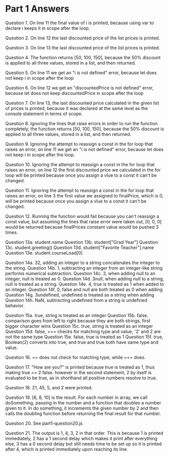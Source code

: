 # Part 1 Answers
Question 1. On line 11 the final value of i is printed, because using var to declare i keeps it in scope after the loop.

Question 2. On line 12 the last discounted price of the list prices is printed.

Question 3. On line 13 the last discounted price of the list prices is printed.

Question 4. The function returns [50, 100, 150], because the 50% discount is applied to all three values, stored in a list, and then returned.

Question 5. On line 11 we get an "i is not defined" error, because let does not keep i in scope after the loop

Question 6. On line 12 we get an "discountedPrice is not defined" error, because let does not keep discountedPrice in scope after the loop

Question 7. On line 13, the last discounted price calculated in the given list of prices is printed, because it was declared at the same level as the console statement in terms of scope.

Question 8. Ignoring the lines that raise errors in order to run the function completely, the function returns [50, 100, 150], because the 50% discount is applied to all three values, stored in a list, and then returned.

Question 9. Ignoring the attempt to reassign a const in the for loop that raises an error, on line 11 we get an "i is not defined" error, because let does not keep i in scope after the loop.

Question 10. Ignoring the attempt to reassign a const in the for loop that raises an error, on line 12 the first discounted price we calculated in the for loop will be printed because once you assign a vlue to a const it can't be changed.

Question 11. Ignoring the attempt to reassign a const in the for loop that raises an error, on line 3 the first value we assigned to finalPrice, which is 0, will be printed because once you assign a vlue to a const it can't be changed.

Question 12. Running the function would fail because you can't reassign a const value, but assuming the lines that raise error were taken out, [0, 0, 0] would be returned because finalPrices constant value would be pushed 3 times.

Question 13a. student.name
Question 13b. student["Grad Year"]
Question 13c. student.greeting()
Question 13d. student["Favorite Teacher"].name
Question 13e. student.courseLoad[0]

Question 14a. 32, adding an integer to a string concatenates the integer to the string.
Question 14b. 1, subtracting an integer from an integer-like string performs numerical subtraction.
Question 14c. 3, when adding null to an integer, null is treated as 0.
Question 14d. 3null, when adding null to a string, null is treated as a string.
Question 14e. 4, true is treated as 1 when added to an integer.
Question 14f. 0, false and null are both treated as 0 when adding
Question 14g. 3undefined, undefined is treated as a string when adding
Question 14h. NaN, subtracting undefined from a string is undefined behavior.

Question 15a. true, string is treated as an integer
Question 15b. false, comparison goes from left to right because they are both strings, first bigger character wins
Question 15c. true, string is treated as an integer
Question 15d. false, === checks for matching type and value, '2' and 2 are not the same type
Question 15e. false, true is treated as 1
Question 15f. true, Boolean(2) converts into true, and true and true both have same type and value.

Question 16. == does not check for matching type, while === does.

Question 17. "How are you?" is printed because true is treated as 1, thus making true == 2 false. however in the second statement, 2 by itself is evaluated to be true, as in shorthand all positive numbers resolve to true.

Question 18. 21, 45, 5, and 2 were printed.

Question 19. [6, 8, 10] is the result. For each number in array, we call doSomething, passing in the number and a function that doubles a number given to it. In do something, it increments the given number by 2 and then calls the doubling function before returning the final result for that number.

Question 20. See part1-question20.js

Question 21. The output is 1, 4, 3, 2 in that order. This is because 1 is printed immediately, 2 has a 1 second delay which makes it print after everything else, 3 has a 0 second delay but still needs time to be set up so it is printed after 4, which is printed immediately upon reaching its line.